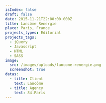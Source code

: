 ```yaml
---
isIndex: false
draft: false
date: 2015-11-21T22:00:00.000Z
title: Lancôme Rénergie
place: Paris, France
projects_types: Editorial
projects_tags:
  - jQuery
  - Javascript
  - HTML
  - SASS
image:
  src: /images/uploads/lancome-renergie.png
  screenshot: true
datas:
  - title: Client
    text: Lancôme
  - title: Agency
    text: 84.Paris
---
```

